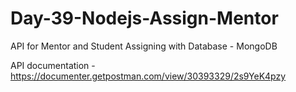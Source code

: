 # Day-39-Nodejs-Assign-Mentor
API for Mentor and Student Assigning with Database - MongoDB

API documentation - https://documenter.getpostman.com/view/30393329/2s9YeK4pzy
